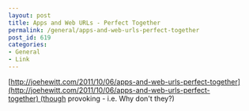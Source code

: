 ```yaml
---
layout: post
title: Apps and Web URLs - Perfect Together
permalink: /general/apps-and-web-urls-perfect-together
post_id: 619
categories:
- General
- Link
---
```


[http://joehewitt.com/2011/10/06/apps-and-web-urls-perfect-together](http://joehewitt.com/2011/10/06/apps-and-web-urls-perfect-together) (though provoking - i.e. Why don't they?)
